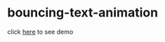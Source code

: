 # bouncing-text-animation

click [here](https://goodarzi804.github.io/bouncing-text-animation/) to see demo
